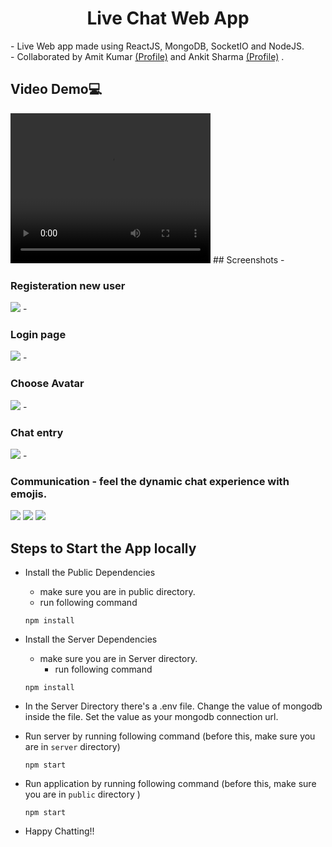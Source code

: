 <h1><center>Live Chat Web App</center></h1>
- Live Web app made using ReactJS, MongoDB, SocketIO and NodeJS. <br>
- Collaborated by Amit Kumar <a href="https://github.com/amithrx">(Profile)</a> and Ankit Sharma <a href="https://github.com/CrypticMessenger">(Profile)</a> .

## Video Demo💻
<video width="320" height="240" controls autoplay>  
<source src="./snippets/MainTut.mp4" type="video/mp4">  
</video>  
## Screenshots
- <h3>Registeration new user</h3>
<image src="./snippets/Register.jpeg"/>
- <h3>Login page</h3>
<image src="./snippets/Login.png"/>
- <h3> Choose Avatar </h3>
<image src="./snippets/Entry.jpeg"/>
- <h3> Chat entry </h3>
<image src="./snippets/chat_entry.jpeg"/>
- <h3> Communication - feel the dynamic chat experience with emojis.</h3>
<image src="./snippets/emoji.jpeg"/>
<image src="./snippets/comm1.jpeg"/>
<image src="./snippets/comm2.jpeg"/>

## Steps to Start the App locally

- Install the Public Dependencies
    - make sure you are in public directory.
    - run following command
    ```
    npm install
    ```
- Install the Server Dependencies
    - make sure you are in Server directory.
        - run following command
    ```
    npm install
    ```
- In the Server Directory there's a .env file. Change the value of mongodb inside the file. Set the value as your mongodb connection url.
- Run server by running following command (before this, make sure you are in ```server``` directory)
    ```
    npm start
    ```
- Run application by running following command (before this, make sure you are in ```public``` directory )
    ```
    npm start
    ```

- Happy Chatting!!
